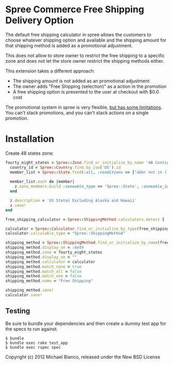 Spree Commerce Free Shipping Delivery Option
============================================

The default free shipping calculator in spree allows the customers to choose whatever shipping option
and available and the shipping amount for that shipping method is added as a promotional adjustment.

This does not allow to store owner to restrict the free shipping to a specific zone and does not let
the store owner restrict the shipping methods either.

This extension takes a different approach:  

* The shipping amount is not added as an promotional adjustment
* The owner adds "Free Shipping (selection)" as a action in the promotion
* A free shipping option is presented to the user at checkout with $0.0 cost

The promotional system in spree is very flexible, [but has some limitations](https://github.com/spree/spree/issues/1616). You can't stack promotions, and you can't stack actions on a single promotion.


Installation
============

Create 48 states zone:  

```ruby
fourty_eight_states = Spree::Zone.find_or_initialize_by_name '48 Contiguous States' do |z|
  country_id = Spree::Country.find_by_iso('US').id
  member_list = Spree::State.find(:all, :conditions => ["abbr not in ('AK', 'HI') and country_id = ?", country_id])
  
  member_list.each do |member|
    z.zone_members.build :zoneable_type => 'Spree::State', :zoneable_id => member.id
  end

  z.description = 'US States Excluding Alaska and Hawaii'
  z.save!
end

free_shipping_calculator = Spree::ShippingMethod.calculators.detect { |c| c.name == "Spree::Calculator::FreeShippingDelivery" }

calculator = Spree::Calculator.find_or_initialize_by_type(free_shipping_calculator.name)
calculator.calculable_type = "Spree::ShippingMethod"

shipping_method = Spree::ShippingMethod.find_or_initialize_by_name(free_shipping_calculator.description)
shipping_method.display_on = :both
shipping_method.zone = fourty_eight_states
shipping_method.display_on = ""
shipping_method.calculator = calculator
shipping_method.match_none = true
shipping_method.match_all = false
shipping_method.match_one = false
shipping_method.name = "Free Shipping"

shipping_method.save!
calculator.save!
```

Testing
-------

Be sure to bundle your dependencies and then create a dummy test app for the specs to run against.

    $ bundle
    $ bundle exec rake test_app
    $ bundle exec rspec spec

Copyright (c) 2012 Michael Bianco, released under the New BSD License
